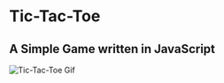 # Tic-Tac-Toe

## A Simple Game written in JavaScript

![Tic-Tac-Toe Gif](https://cl.ly/1H2D2A3K2f2s/Screen%20Recording%202018-03-07%20at%2003.17%20PM.gif "It's a work in progress")